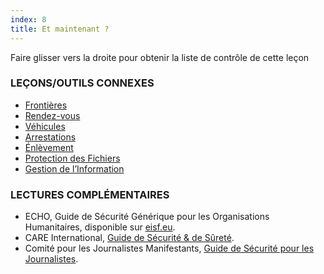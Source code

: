 ```yaml
---
index: 8
title: Et maintenant ?
---
```

Faire glisser vers la droite pour obtenir la liste de contrôle de cette leçon

### LEÇONS/OUTILS CONNEXES

*   [Frontières](umbrella://travel/borders)
*   [Rendez-vous](umbrella://work/meetings)
*   [Véhicules](umbrella://travel/vehicles)
*   [Arrestations](umbrella://incident-response/arrests)
*   [Énlèvement](umbrella://incident-response/kidnapping)
*   [Protection des Fichiers](umbrella://information/protecting-files)
*   [Gestion de l’Information](umbrella://information/managing-information)

### LECTURES COMPLÉMENTAIRES

*   ECHO, Guide de Sécurité Générique pour les Organisations Humanitaires, disponible sur [eisf.eu](https://www.eisf.eu/library/generic-security-guide-for-humanitarian-organisations/).
*   CARE International, [Guide de Sécurité & de Sûreté](https://www.eisf.eu/wp-content/uploads/2014/09/0614-Macpherson-2004-CARE-International-Safety-and-Security-Handbook.pdf).
*   Comité pour les Journalistes Manifestants, [Guide de Sécurité pour les Journalistes](https://cpj.org/reports/2012/04/journalist-security-guide.php).
